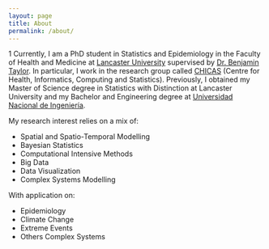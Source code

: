 ```yaml
---
layout: page
title: About
permalink: /about/
---
```

$1$
Currently, I am a PhD student in Statistics and Epidemiology in the Faculty of Health and Medicine at [Lancaster University](http://www.lancaster.ac.uk/) supervised by [Dr. Benjamin Taylor](http://www.lancaster.ac.uk/staff/taylorb1/). In particular, I work in the research group called [CHICAS](http://chicas.lancaster-university.uk/) (Centre for Health, Informatics, Computing and Statistics). Previously, I obtained my Master of Science degree in Statistics with Distinction at Lancaster University and my Bachelor and Engineering degree at [Universidad Nacional de Ingeniería](http://www.uni.edu.pe/).

My research interest relies on a mix of:

- Spatial and Spatio-Temporal Modelling
- Bayesian Statistics
- Computational Intensive Methods
- Big Data
- Data Visualization
- Complex Systems Modelling

With application on:

- Epidemiology
- Climate Change
- Extreme Events
- Others Complex Systems

